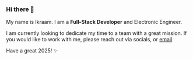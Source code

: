 ### Hi there 👋

My name is Ikraam. I am a **Full-Stack Developer** and Electronic Engineer.

I am currently looking to dedicate my time to a team with a great mission.
If you would like to work with me, please reach out via socials, or [email](mailto:consult.ikraam@gmail.com)

Have a great 2025! ✨

<!--
If you believe I will be a **great fit for your team** (and project), please reach out to me via [email](mailto:consult.ikraam@gmail.com), and I will get back to you in a flash!

![Ikraam's github stats](https://github-readme-stats.vercel.app/api?username=ikraamg&show_icons=true&bg_color=#f22)


**ikraamg/ikraamg** is a ✨ _special_ ✨ repository because its `README.md` (this file) appears on your GitHub profile.

Here are some ideas to get you started:

- 🔭 I’m currently working on ...
- 🌱 I’m currently learning ...
- 👯 I’m looking to collaborate on ...
- 🤔 I’m looking for help with ...
- 💬 Ask me about ...
- 📫 How to reach me: ...
- 😄 Pronouns: ...
- ⚡ Fun fact: ...
-->
